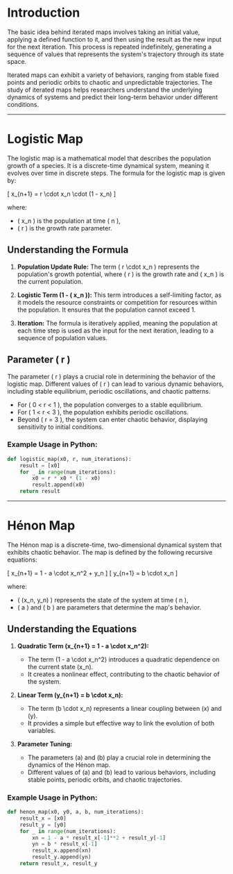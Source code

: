 # Introduction

The basic idea behind iterated maps involves taking an initial value, applying a defined function to it, and then using the result as the new input for the next iteration. This process is repeated indefinitely, generating a sequence of values that represents the system's trajectory through its state space.

Iterated maps can exhibit a variety of behaviors, ranging from stable fixed points and periodic orbits to chaotic and unpredictable trajectories. The study of iterated maps helps researchers understand the underlying dynamics of systems and predict their long-term behavior under different conditions.

______________________________________________________________________________________________________________________________________________

# Logistic Map

The logistic map is a mathematical model that describes the population growth of a species. It is a discrete-time dynamical system, meaning it evolves over time in discrete steps. The formula for the logistic map is given by:

\[ x_{n+1} = r \cdot x_n \cdot (1 - x_n) \]

where:
- \( x_n \) is the population at time \( n \),
- \( r \) is the growth rate parameter.

## Understanding the Formula

1. **Population Update Rule:** The term \( r \cdot x_n \) represents the population's growth potential, where \( r \) is the growth rate and \( x_n \) is the current population.

2. **Logistic Term (1 - \( x_n \)):** This term introduces a self-limiting factor, as it models the resource constraints or competition for resources within the population. It ensures that the population cannot exceed 1.

3. **Iteration:** The formula is iteratively applied, meaning the population at each time step is used as the input for the next iteration, leading to a sequence of population values.

## Parameter \( r \)

The parameter \( r \) plays a crucial role in determining the behavior of the logistic map. Different values of \( r \) can lead to various dynamic behaviors, including stable equilibrium, periodic oscillations, and chaotic patterns.

- For \( 0 < r < 1 \), the population converges to a stable equilibrium.
- For \( 1 < r < 3 \), the population exhibits periodic oscillations.
- Beyond \( r = 3 \), the system can enter chaotic behavior, displaying sensitivity to initial conditions.


### Example Usage in Python:

```python
def logistic_map(x0, r, num_iterations):
    result = [x0]
    for _ in range(num_iterations):
        x0 = r * x0 * (1 - x0)
        result.append(x0)
    return result
```


_______________________________________________________________________________________________________________________________________________________

# Hénon Map



The Hénon map is a discrete-time, two-dimensional dynamical system that exhibits chaotic behavior. The map is defined by the following recursive equations:

\[ x_{n+1} = 1 - a \cdot x_n^2 + y_n \]
\[ y_{n+1} = b \cdot x_n \]

where:
- \( (x_n, y_n) \) represents the state of the system at time \( n \),
- \( a \) and \( b \) are parameters that determine the map's behavior.

## Understanding the Equations

1. **Quadratic Term \(x_{n+1} = 1 - a \cdot x_n^2\):**
   - The term \(1 - a \cdot x_n^2\) introduces a quadratic dependence on the current state \(x_n\).
   - It creates a nonlinear effect, contributing to the chaotic behavior of the system.

2. **Linear Term \(y_{n+1} = b \cdot x_n\):**
   - The term \(b \cdot x_n\) represents a linear coupling between \(x\) and \(y\).
   - It provides a simple but effective way to link the evolution of both variables.

3. **Parameter Tuning:**
   - The parameters \(a\) and \(b\) play a crucial role in determining the dynamics of the Hénon map.
   - Different values of \(a\) and \(b\) lead to various behaviors, including stable points, periodic orbits, and chaotic trajectories.



### Example Usage in Python:

```python
def henon_map(x0, y0, a, b, num_iterations):
    result_x = [x0]
    result_y = [y0]
    for _ in range(num_iterations):
        xn = 1 - a * result_x[-1]**2 + result_y[-1]
        yn = b * result_x[-1]
        result_x.append(xn)
        result_y.append(yn)
    return result_x, result_y
```

